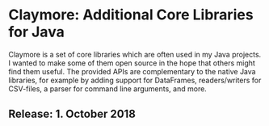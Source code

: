 # Claymore: Additional Core Libraries for Java

Claymore is a set of core libraries which are often used in my Java projects. I wanted to make some of them open source in the hope that others might find them useful. The provided APIs are complementary to the native Java libraries, for example by adding support for DataFrames, readers/writers for CSV-files, a parser for command line arguments, and more.

## Release: 1. October 2018
